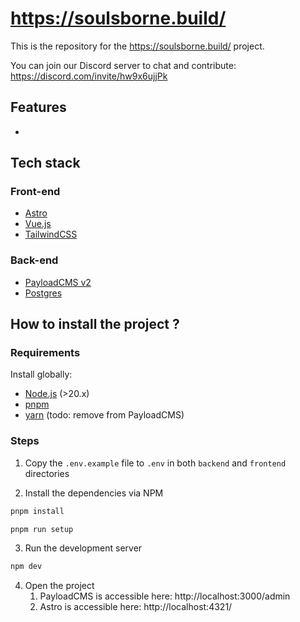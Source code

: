# https://soulsborne.build/

This is the repository for the https://soulsborne.build/ project.

You can join our Discord server to chat and contribute: https://discord.com/invite/hw9x6ujjPk

## Features

-

## Tech stack

### Front-end

- [Astro](https://astro.build/)
- [Vue.js](https://vuejs.org/)
- [TailwindCSS](https://tailwindcss.com/)

### Back-end

- [PayloadCMS v2](https://payloadcms.com/)
- [Postgres](https://www.postgresql.org/)

## How to install the project ?

### Requirements

Install globally:

- [Node.js](https://nodejs.org/en/download) (>20.x)
- [pnpm](https://pnpm.io/)
- [yarn](https://yarnpkg.com/) (todo: remove from PayloadCMS)

### Steps

1. Copy the `.env.example` file to `.env` in both `backend` and `frontend` directories

2. Install the dependencies via NPM

```bash
pnpm install
```

```bash
pnpm run setup
```

3. Run the development server

```bash
npm dev
```

4. Open the project
   1. PayloadCMS is accessible here: http://localhost:3000/admin
   2. Astro is accessible here: http://localhost:4321/